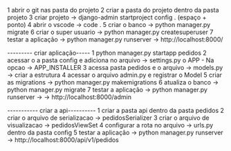 1 abrir o git nas pasta do projeto
2 criar a pasta do projeto dentro da pasta projeto
3 criar projeto -> django-admin startproject config . (espaço + ponto)
4 abrir o vscode -> code .
5 criar o banco -> python manager.py migrate
6 criar o super usuario -> python manager.py createsuperuser
7 testar a aplicação -> python manager.py runserver -> http://localhost:8000/

--------- criar aplicação-----
1 python manager.py startapp pedidos
2 acessar o a pasta config e adiciona no arquivo -> settings.py o APP - Na opcao -> APP_INSTALLER
3 acessa pasta pedidos e o arquivo -> models.py -> criar a estrutura
4 acessar o arquivo admin.py e registrar o Model
5 criar as migrations -> python manager.py makemigrations
6 atualiza o banco -> python manager.py migrate
7 testar a aplicação -> python manager.py runserver -> -> http://localhost:8000/admin

----------- criar a api----------
1 criar a pasta api dentro da pasta pedidos
2 criar o arquivo de serializacao -> pedidosSerializer
3 criar o arquivo de visualizacao -> pedidosViewSet
4 configurar a rota no arquivo -> urls.py dentro da pasta config
5 testar a aplicação -> python manager.py runserver -> http://localhost:8000/api/v1/pedidos
